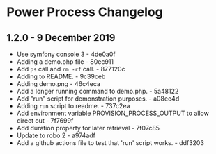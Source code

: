 # Power Process Changelog

## 1.2.0 - 9 December 2019

- Use symfony console 3 - 4de0a0f
- Adding a demo.php file - 80ec911
- Add `ps` call and `rm -rf` call. - 877120c
- Adding to README. - 9c39ceb
- Adding demo.png - 46c4eca
- Add a longer running command to demo.php. - 5a48122
- Add "run" script for demonstration purposes. - a08ee4d
- Adding `run` script to readme. - 737c2ea
- Add environment variable PROVISION_PROCESS_OUTPUT to allow direct out - 7f7699f
- Add duration property for later retrieval - 7f07c85
- Update to robo 2 - a974adf
- Add a github actions file to test that 'run' script works. - ddf3203

